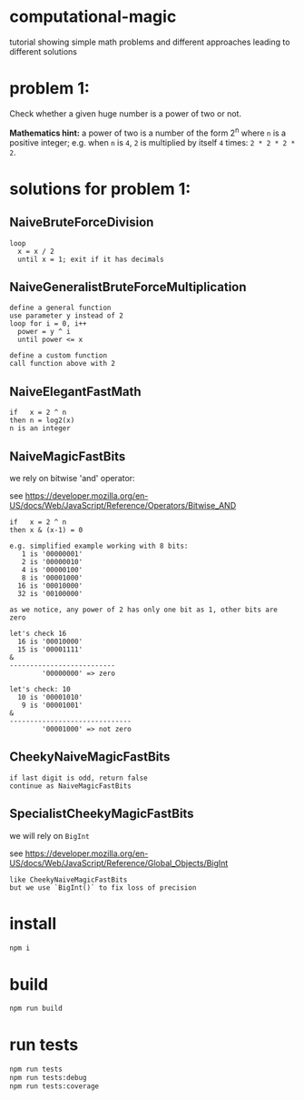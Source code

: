 # computational-magic
tutorial showing simple math problems and different approaches leading to different solutions

# problem 1:

Check whether a given huge number is a power of two or not.

**Mathematics hint:** a power of two is a number of the form 2<sup>n</sup> where `n` is a positive integer; e.g. when `n` is `4`, `2` is multiplied by itself `4` times: `2 * 2 * 2 * 2`.

# solutions for problem 1:

## NaiveBruteForceDivision

```
loop
  x = x / 2
  until x = 1; exit if it has decimals
```

## NaiveGeneralistBruteForceMultiplication

```
define a general function
use parameter y instead of 2
loop for i = 0, i++
  power = y ^ i
  until power <= x

define a custom function
call function above with 2
```

## NaiveElegantFastMath

```
if   x = 2 ^ n
then n = log2(x)
n is an integer
```

## NaiveMagicFastBits

we rely on bitwise 'and' operator:

see https://developer.mozilla.org/en-US/docs/Web/JavaScript/Reference/Operators/Bitwise_AND

```
if   x = 2 ^ n
then x & (x-1) = 0

e.g. simplified example working with 8 bits:
   1 is '00000001'
   2 is '00000010'
   4 is '00000100'
   8 is '00001000'
  16 is '00010000'
  32 is '00100000'

as we notice, any power of 2 has only one bit as 1, other bits are zero

let's check 16
  16 is '00010000'
  15 is '00001111'
&
--------------------------
        '00000000' => zero

let's check: 10
  10 is '00001010'
   9 is '00001001'
&
------------------------------
        '00001000' => not zero
```

## CheekyNaiveMagicFastBits

```
if last digit is odd, return false
continue as NaiveMagicFastBits
```

## SpecialistCheekyMagicFastBits

we will rely on `BigInt`

see https://developer.mozilla.org/en-US/docs/Web/JavaScript/Reference/Global_Objects/BigInt

```
like CheekyNaiveMagicFastBits
but we use `BigInt()` to fix loss of precision
```

# install

```sh
npm i
```

# build

```sh
npm run build
```

# run tests

```sh
npm run tests
npm run tests:debug
npm run tests:coverage
```
